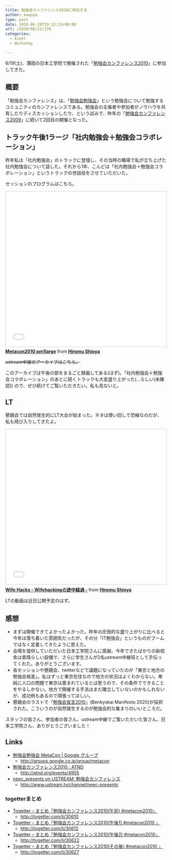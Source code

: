 ```yaml
---
title: 勉強会カンファレンス2010に参加する
author: kwappa
type: post
date: 2010-06-20T19:13:23+00:00
url: /2010/06/21/176
categories:
  - Event
  - Workshop

---
```

6/19(土)、蒲田の日本工学院で開催された「<a target="_blank" href="http://atnd.org/events/4955">勉強会カンファレンス2010</a>」に参加してきた。

## 概要

「勉強会カンファレンス」は、「<a target="_blank" href="http://groups.google.co.jp/group/metacon">勉強会勉強会</a>」という勉強会について勉強するコミュニティのカンファレンスである。勉強会の主催者や参加者がノウハウを共有したりディスカッションしたり、という試みで、昨年の「<a target="_blank" href="http://atnd.org/events/718">勉強会カンファレンス2009</a>」に続いて2回目の開催となった。

<!--more-->

## トラック午後1ラージ「社内勉強会＋勉強会コラボレーション」

昨年私は「社内勉強会」のトラックに登壇し、その当時の職場で私が立ち上げた社内勉強会について話した。それから1年、こんどは「社内勉強会＋勉強会コラボレーション」というトラックの世話役をさせていただいた。

セッションのプログラムはこちら。

<iframe src="//www.slideshare.net/slideshow/embed_code/key/oLbIMgoPmK5stM" width="595" height="485" frameborder="0" marginwidth="0" marginheight="0" scrolling="no" style="border:1px solid #CCC; border-width:1px; margin-bottom:5px; max-width: 100%;" allowfullscreen> </iframe> <div style="margin-bottom:5px"> <strong> <a href="//www.slideshare.net/kwappa/metacon2010-pm1large" title="Metacon2010 pm1large" target="_blank">Metacon2010 pm1large</a> </strong> from <strong><a href="https://www.slideshare.net/kwappa" target="_blank">Hiromu Shioya</a></strong> </div>

~~ustream中継のアーカイブはこちら。~~

このアーカイブは午後の部をまるごと録画してある(はず)。「社内勉強会＋勉強会コラボレーション」のあとに続くトラックも大変盛り上がった(…らしい(未確認)) ので、ぜひ続けてご覧いただきたい。私も見ないと。

## LT

懇親会では自然発生的にLT大会が始まった。ネタは使い回しで恐縮なのだが、私も飛び入りしてきたよ。

<iframe src="//www.slideshare.net/slideshow/embed_code/key/LdevgXWTyPbGTb" width="595" height="485" frameborder="0" marginwidth="0" marginheight="0" scrolling="no" style="border:1px solid #CCC; border-width:1px; margin-bottom:5px; max-width: 100%;" allowfullscreen> </iframe> <div style="margin-bottom:5px"> <strong> <a href="//www.slideshare.net/kwappa/wife-hacks-wifehacking" title="Wife Hacks - Wifehackingの途中経過 -" target="_blank">Wife Hacks - Wifehackingの途中経過 -</a> </strong> from <strong><a href="https://www.slideshare.net/kwappa" target="_blank">Hiromu Shioya</a></strong> </div>

LTの動画は近日公開予定のはず。

## 感想

  * まずは開催できてよかったよかった。昨年の圧倒的な盛り上がりに比べると今年は落ち着いた雰囲気だったが、その分「IT勉強会」というものがブームではなく定着してきたように思えた。
  * 会場を提供していただいた日本工学院さんに感謝。今年できたばかりの新校舎は素晴らしい設備で、さらに学生さんが2名ustream中継班として手伝ってくれた。ありがとうございます。
  * 各セッションや懇親会、twitterなどで議題になっていたのが「東京と地方の勉強会格差」。私はずっと東京在住なので地方の状況はよくわからない。単純に人口の問題で東京は恵まれているとは思うので、その条件でできることをやるしかない。地方で開催する手法はまだ確立していないのかもしれないが、成功例もあるので頑張ってほしい。
  * 懇親会のラストで「<a target="_blank" href="http://d.hatena.ne.jp/wayaguchi/20100620/1277006649">勉強会宣言2010</a>」(Benkyokai Manifesto 2020)が採択された。こういうのが自然発生するのが勉強会的な集まりのいいところだ。

スタッフの皆さん、参加者の皆さん、ustream中継でご覧いただいた皆さん、日本工学院さん、ありがとうございました！

## Links

- <a target="_blank" href="http://groups.google.co.jp/group/metacon">勉強会勉強会 MetaCon | Google グループ</a>
  - http://groups.google.co.jp/group/metacon
- <a target="_blank" href="http://atnd.org/events/4955">勉強会カンファレンス2010 : ATND</a>
  - http://atnd.org/events/4955
- <a target="_blank" href="http://www.ustream.tv/channel/neec-presents">neec_presents on USTREAM: 勉強会カンファレンス</a>
  - http://www.ustream.tv/channel/neec-presents

### togetterまとめ

- <a target="_blank" href="http://togetter.com/li/30610">Togetter &#8211; まとめ「勉強会カンファレンス2010(午前) #metacon2010」</a>
  - http://togetter.com/li/30610
- <a target="_blank" href="http://togetter.com/li/30612">Togetter &#8211; まとめ「勉強会カンファレンス2010(午後1) #metacon2010 」</a>
  - http://togetter.com/li/30612
- <a target="_blank" href="http://togetter.com/li/30622">Togetter &#8211; まとめ「勉強会カンファレンス2010(午後2) #metacon2010」</a>
  - http://togetter.com/li/30622
- <a target="_blank" href="http://togetter.com/li/30627">Togetter &#8211; まとめ「勉強会カンファレンス2010(その後) #metacon2010 」</a>
  - http://togetter.com/li/30627
